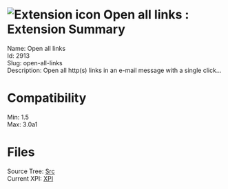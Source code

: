 # ![Extension icon](https://addons.thunderbird.net/static/img/addon-icons/default-64.png) Open all links : Extension Summary

Name: Open all links  
Id: 2913  
Slug: open-all-links  
Description: Open all http(s) links in an e-mail message with a single click...
  

# Compatibility
Min: 1.5  
Max: 3.0a1  

# Files

Source Tree: [Src](C:/Dev/Thunderbird/ThunderKdB/xall/xOther/2913-open-all-links/src)  
Current XPI: [XPI](C:/Dev/Thunderbird/ThunderKdB/xall/xOther/2913-open-all-links/xpi)  



